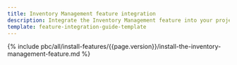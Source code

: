 ```yaml
---
title: Inventory Management feature integration
description: Integrate the Inventory Management feature into your project
template: feature-integration-guide-template
---
```


{% include pbc/all/install-features/{{page.version}}/install-the-inventory-management-feature.md %} <!-- To edit, see /_includes/pbc/all/install-features/202304.0/install-the-inventory-management-feature.md -->